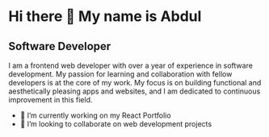 # Hi there 👋 My name is Abdul

## Software Developer

I am a frontend web developer with over a year of experience in software development. My passion for learning and collaboration with fellow developers is at the core of my work. My focus is on building functional and aesthetically pleasing apps and websites, and I am dedicated to continuous improvement in this field.

- 🔭 I’m currently working on my React Portfolio
- 👯 I’m looking to collaborate on web development projects

